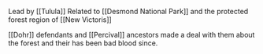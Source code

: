 Lead by [[Tulula]]
Related to [[Desmond National Park]] and the protected forest region of [[New Victoris]]


[[Dohr]] defendants and [[Percival]] ancestors made a deal with them about the forest and their has been bad blood since.
